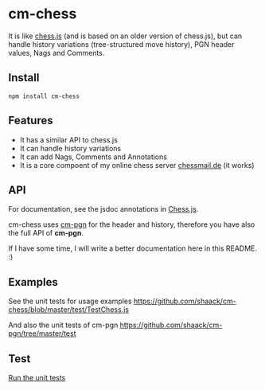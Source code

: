 # cm-chess 

It is like [chess.js](https://github.com/jhlywa/chess.js) (and is based on an older version of chess.js), 
but can handle history variations (tree-structured move history), 
PGN header values, Nags and Comments.

## Install

`npm install cm-chess`

## Features

- It has a similar API to chess.js
- It can handle history variations
- It can add Nags, Comments and Annotations
- It is a core compoent of my online chess server [chessmail.de](https://www.chessmail.de) (it works)

## API

For documentation, see the jsdoc annotations in [Chess.js](https://github.com/shaack/cm-chess/blob/master/src/Chess.js).

cm-chess uses [cm-pgn](https://github.com/shaack/cm-pgn) for the
header and history, therefore you have also the full API of **cm-pgn**.

If I have some time, I will write a better documentation here in this README. :) 

## Examples

See the unit tests for usage examples
https://github.com/shaack/cm-chess/blob/master/test/TestChess.js

And also the unit tests of cm-pgn
https://github.com/shaack/cm-pgn/tree/master/test

## Test

[Run the unit tests](https://shaack.com/projekte/cm-chess/test/)

